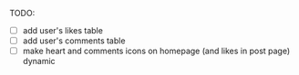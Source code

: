TODO:

- [ ] add user's likes table
- [ ] add user's comments table
- [ ] make heart and comments icons on homepage (and likes in post page) dynamic
